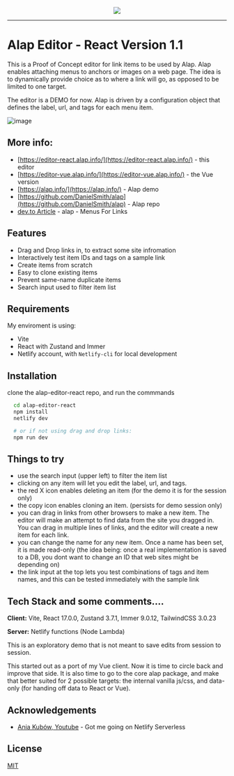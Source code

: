 
<p align="center">
    <img src="https://user-images.githubusercontent.com/167197/162095918-069ca240-82e4-454a-834b-f93f2b8cbe30.png">
</p>

----
# Alap Editor - React Version 1.1

This is a Proof of Concept editor for link items to be used by Alap.  Alap enables attaching menus to anchors or images on a web page.  The idea is to dynamically provide choice as to where a link will go, as opposed to be limited to one target.

The editor is a DEMO for now.  Alap is driven by a configuration object that defines the label, url, and tags for each menu item.

![image](https://user-images.githubusercontent.com/167197/162095442-27548b69-7da2-4402-ae1d-c94977a697a7.png)

## More info:
- [https://editor-react.alap.info/](https://editor-react.alap.info/) - this editor
- [https://editor-vue.alap.info/](https://editor-vue.alap.info/) - the Vue version
- [https://alap.info/](https://alap.info/) - Alap demo
- [https://github.com/DanielSmith/alap](https://github.com/DanielSmith/alap) - Alap repo
- [dev.to Article](https://dev.to/danielsmith/alap-menus-for-links-5e95) - alap - Menus For Links


## Features

- Drag and Drop links in, to extract some site infromation
- Interactively test item IDs and tags on a sample link
- Create items from scratch
- Easy to clone existing items
- Prevent same-name duplicate items
- Search input used to filter item list

## Requirements

My enviroment is using:
* Vite
* React with Zustand and Immer
* Netlify account, with `Netlify-cli` for local development

## Installation 

clone the alap-editor-react repo, and run the commmands

```bash
  cd alap-editor-react
  npm install
  netlify dev

  # or if not using drag and drop links:
  npm run dev
```

## Things to try

* use the search input (upper left) to filter the item list
* clicking on any item will let you edit the label, url, and tags. 
* the red X icon enables deleting an item (for the demo it is for the session only)
* the copy icon enables cloning an item. (persists for demo session only)
* you can drag in links from other browsers to make a new item.  The editor will make an attempt to find data from the site you dragged in.  You can drag in multiple lines of links, and the editor will create a new item for each link.
* you can change the name for any new item. Once a name has been set, it is made read-only (the idea being: once a real implementation is saved to a DB, you dont want to change an ID that web sites might be depending on)
* the link input at the top lets you test combinations of tags and item names, and this can be tested immediately with the sample link

## Tech Stack and some comments....

**Client:** Vite, React 17.0.0, Zustand 3.7.1, Immer 9.0.12, TailwindCSS 3.0.23

**Server:** Netlify functions (Node Lambda)

This is an exploratory demo that is not meant to save edits from session to session.

This started out as a port of my Vue client.  Now it is time to circle back and improve that side.  It is also time to go to the core alap package, and make that better suited for 2 possible targets: the internal vanilla js/css, and data-only (for handing off data to React or Vue).

## Acknowledgements

 - [Ania Kubów, Youtube](https://www.youtube.com/watch?v=n_KASTN0gUE) - Got me going on Netlify Serverless

  
## License

[MIT](https://choosealicense.com/licenses/mit/)

  
